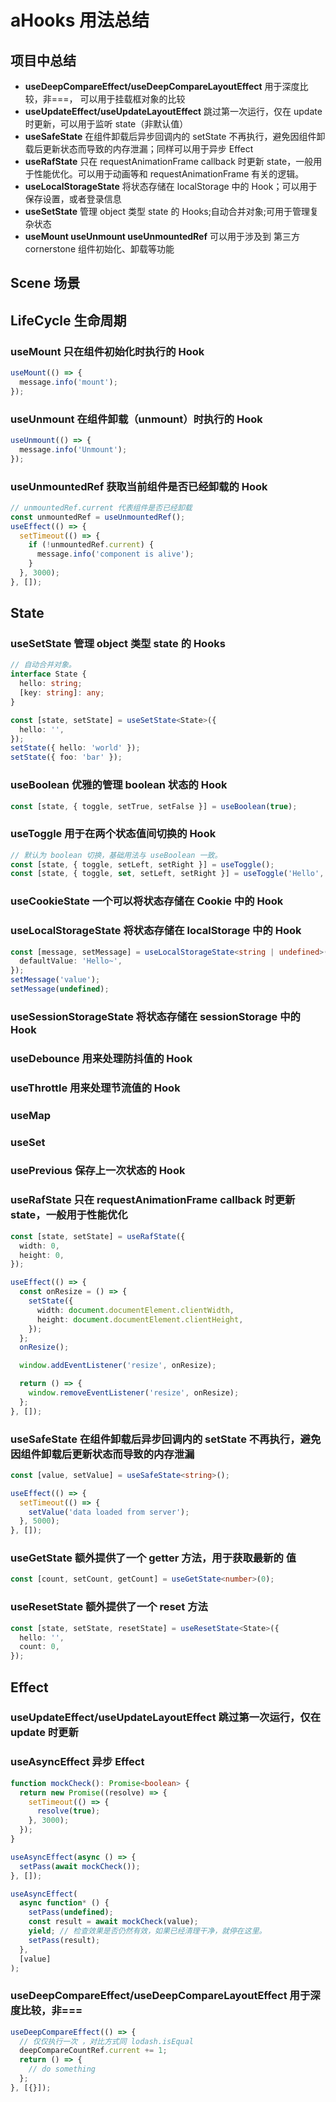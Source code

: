 # aHooks 用法总结

## 项目中总结

- **useDeepCompareEffect/useDeepCompareLayoutEffect** 用于深度比较，非===， 可以用于挂载框对象的比较
- **useUpdateEffect/useUpdateLayoutEffect** 跳过第一次运行，仅在 update 时更新，可以用于监听 state（非默认值）
- **useSafeState** 在组件卸载后异步回调内的 setState 不再执行，避免因组件卸载后更新状态而导致的内存泄漏；同样可以用于异步 Effect
- **useRafState** 只在 requestAnimationFrame callback 时更新 state，一般用于性能优化。可以用于动画等和 requestAnimationFrame 有关的逻辑。
- **useLocalStorageState** 将状态存储在 localStorage 中的 Hook；可以用于保存设置，或者登录信息
- **useSetState** 管理 object 类型 state 的 Hooks;自动合并对象;可用于管理复杂状态
- **useMount useUnmount useUnmountedRef** 可以用于涉及到 第三方cornerstone 组件初始化、卸载等功能

## Scene 场景

## LifeCycle 生命周期

### useMount 只在组件初始化时执行的 Hook

```typescript
useMount(() => {
  message.info('mount');
});
```

### useUnmount 在组件卸载（unmount）时执行的 Hook

```typescript
useUnmount(() => {
  message.info('Unmount');
});
```

### useUnmountedRef 获取当前组件是否已经卸载的 Hook

```typescript
// unmountedRef.current 代表组件是否已经卸载
const unmountedRef = useUnmountedRef();
useEffect(() => {
  setTimeout(() => {
    if (!unmountedRef.current) {
      message.info('component is alive');
    }
  }, 3000);
}, []);
```

## State

### useSetState 管理 object 类型 state 的 Hooks

```typescript
// 自动合并对象。
interface State {
  hello: string;
  [key: string]: any;
}

const [state, setState] = useSetState<State>({
  hello: '',
});
setState({ hello: 'world' });
setState({ foo: 'bar' });
```

### useBoolean 优雅的管理 boolean 状态的 Hook

```typescript
const [state, { toggle, setTrue, setFalse }] = useBoolean(true);
```

### useToggle 用于在两个状态值间切换的 Hook

```typescript
// 默认为 boolean 切换，基础用法与 useBoolean 一致。
const [state, { toggle, setLeft, setRight }] = useToggle();
const [state, { toggle, set, setLeft, setRight }] = useToggle('Hello', 'World');
```

### useCookieState 一个可以将状态存储在 Cookie 中的 Hook

### useLocalStorageState 将状态存储在 localStorage 中的 Hook

```typescript
const [message, setMessage] = useLocalStorageState<string | undefined>('key', {
  defaultValue: 'Hello~',
});
setMessage('value');
setMessage(undefined);
```

### useSessionStorageState 将状态存储在 sessionStorage 中的 Hook

### useDebounce 用来处理防抖值的 Hook

### useThrottle 用来处理节流值的 Hook

### useMap

### useSet

### usePrevious 保存上一次状态的 Hook

### useRafState 只在 requestAnimationFrame callback 时更新 state，一般用于性能优化

```typescript
const [state, setState] = useRafState({
  width: 0,
  height: 0,
});

useEffect(() => {
  const onResize = () => {
    setState({
      width: document.documentElement.clientWidth,
      height: document.documentElement.clientHeight,
    });
  };
  onResize();

  window.addEventListener('resize', onResize);

  return () => {
    window.removeEventListener('resize', onResize);
  };
}, []);
```

### useSafeState 在组件卸载后异步回调内的 setState 不再执行，避免因组件卸载后更新状态而导致的内存泄漏

```typescript
const [value, setValue] = useSafeState<string>();

useEffect(() => {
  setTimeout(() => {
    setValue('data loaded from server');
  }, 5000);
}, []);
```

### useGetState 额外提供了一个 getter 方法，用于获取最新的 值

```typescript
const [count, setCount, getCount] = useGetState<number>(0);
```

### useResetState 额外提供了一个 reset 方法

```typescript
const [state, setState, resetState] = useResetState<State>({
  hello: '',
  count: 0,
});
```

## Effect

### **useUpdateEffect/useUpdateLayoutEffect** 跳过第一次运行，仅在 update 时更新

### **useAsyncEffect** 异步 Effect

```typescript
function mockCheck(): Promise<boolean> {
  return new Promise((resolve) => {
    setTimeout(() => {
      resolve(true);
    }, 3000);
  });
}

useAsyncEffect(async () => {
  setPass(await mockCheck());
}, []);

useAsyncEffect(
  async function* () {
    setPass(undefined);
    const result = await mockCheck(value);
    yield; // 检查效果是否仍然有效，如果已经清理干净，就停在这里。
    setPass(result);
  },
  [value]
);
```

### useDeepCompareEffect/useDeepCompareLayoutEffect 用于深度比较，非===

```typescript
useDeepCompareEffect(() => {
  // 仅仅执行一次 ，对比方式同 lodash.isEqual
  deepCompareCountRef.current += 1;
  return () => {
    // do something
  };
}, [{}]);
```

